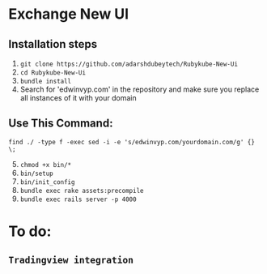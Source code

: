 # Exchange New UI

## Installation steps

1. `git clone https://github.com/adarshdubeytech/Rubykube-New-Ui`
2. `cd Rubykube-New-Ui`
3. `bundle install`
4. Search for 'edwinvyp.com' in the repository and make sure you replace all instances of it with your domain
 ## Use This Command:
 `find ./ -type f -exec sed -i -e 's/edwinvyp.com/yourdomain.com/g' {} \;`

5. `chmod +x bin/*`
6. `bin/setup`
7. `bin/init_config`
8. `bundle exec rake assets:precompile`
9. `bundle exec rails server -p 4000`


# To do: 
## `Tradingview integration`

